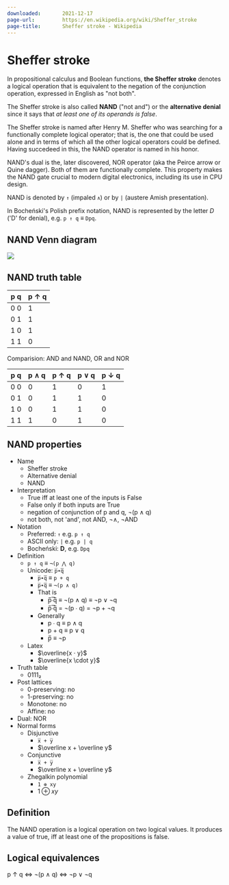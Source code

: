 ```yaml
---
downloaded:       2021-12-17
page-url:         https://en.wikipedia.org/wiki/Sheffer_stroke
page-title:       Sheffer stroke - Wikipedia
---
```

# Sheffer stroke

In propositional calculus and Boolean functions, **the Sheffer stroke** denotes a logical operation that is equivalent to the negation of the conjunction operation, expressed in English as "not both".

The Sheffer stroke is also called **NAND** ("not and") or the **alternative denial** since it says that *at least one of its operands is false*.

The Sheffer stroke is named after Henry M. Sheffer who was searching for a functionally complete logical operator; that is, the one that could be used alone and in terms of which all the other logical operators could be defined. Having succedeed in this, the NAND operator is named in his honor.

NAND's dual is the, later discovered, NOR operator (aka the Peirce arrow or Quine dagger). Both of them are functionally complete. This property makes the NAND gate crucial to modern digital electronics, including its use in CPU design.

NAND is denoted by `↑` (impaled `∧`) or by `|` (austere Amish presentation).

In Bocheński's Polish prefix notation, NAND is represented by the letter _D_ ('D' for denial), e.g. `p ↑ q` ≡ `Dpq`.


## NAND Venn diagram

![](https://upload.wikimedia.org/wikipedia/commons/thumb/c/cb/Venn1110.svg/150px-Venn1110.svg.png)


## NAND truth table

p q | p ↑ q
----|------
0 0 |   1
0 1 |   1
1 0 |   1
1 1 |   0

Comparision: AND and NAND, OR and NOR

p q | p ∧ q | p ↑ q | p ∨ q | p ↓ q
----|-------|-------|-------|-------
0 0 |   0   |   1   |   0   |   1
0 1 |   0   |   1   |   1   |   0
1 0 |   0   |   1   |   1   |   0
1 1 |   1   |   0   |   1   |   0


## NAND properties

  * Name
    - Sheffer stroke
    - Alternative denial
    - NAND
  * Interpretation
    - True iff at least one of the inputs is False
    - False only if both inputs are True
    - negation of conjunction of p and q, ¬(p ∧ q)
    - not both, not 'and', not AND, ¬∧, ¬AND
  * Notation
    - Preferred:  `↑` e.g. `p ↑ q`
    - ASCII only: `|` e.g. `p | q`
    - Bocheński:  __D__, e.g. `Dpq`
  * Definition
    - `p ↑ q` ≡ `¬(p ⋀ q)`
    - Unicode: `p̅∙̅q̅`
      - `p̅∙̅q̅` ≡ `p + q`
      - `p̅∙̅q̅` ≡ `¬(p ∧ q)`
      - That is
        - p̅∙̅q̅ ≡ ¬(p ∧ q) ≡ ¬p ∨ ¬q
        - p̅∙̅q̅ = ¬(p ∙ q) = ¬p + ¬q
      - Generally
        - p ∙ q ≡ p ∧ q
        - p + q ≡ p ∨ q
        - p̅    ≡ ¬p
    - Latex
      - $\overline{x ⋅ y}$
      - $\overline{x \cdot y}$
  * Truth table
    - 0111₂
  * Post lattices
    - 0-preserving: no
    - 1-preserving: no
    - Monotone:     no
    - Affine:       no
  * Dual: NOR
  * Normal forms
    - Disjunctive
      - `x̅ + y̅`
      - $\overline x + \overline y$
    - Conjunctive
      - `x̅ + y̅`
      - $\overline x + \overline y$
    - Zhegalkin polynomial
      - `1 ⊕ xy`
      - $1 \oplus xy$


## Definition

The NAND operation is a logical operation on two logical values. It produces a value of true, iff at least one of the propositions is false.

## Logical equivalences

p ↑ q ⇔ ¬(p ∧ q) ⇔ ¬p ∨ ¬q
